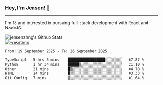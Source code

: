 ### Hey, I'm Jensen! 👋

---

I'm 18 and interested in pursuing full-stack development with React and NodeJS.

![jensenzhng's Github Stats](https://github-readme-stats.vercel.app/api?username=jensenzhng&theme=dark&show_icons=true&count_private=true)
<br />
[![wakatime](https://wakatime.com/badge/user/cbfc263d-3611-4e36-8278-8fad45fe3f62.svg)](https://wakatime.com/@cbfc263d-3611-4e36-8278-8fad45fe3f62)

<!--START_SECTION:waka-->

```txt
From: 19 September 2025 - To: 26 September 2025

TypeScript   5 hrs 5 mins    █████████████████░░░░░░░░   67.87 %
Python       1 hr 34 mins    █████▒░░░░░░░░░░░░░░░░░░░   21.10 %
Other        21 mins         █▒░░░░░░░░░░░░░░░░░░░░░░░   04.70 %
HTML         14 mins         ▓░░░░░░░░░░░░░░░░░░░░░░░░   03.33 %
Git Config   7 mins          ▒░░░░░░░░░░░░░░░░░░░░░░░░   01.64 %
```

<!--END_SECTION:waka-->
